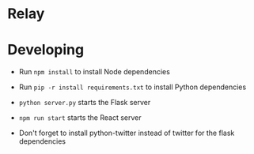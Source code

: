 # Relay
# Developing
* Run `npm install` to install Node dependencies
* Run `pip -r install requirements.txt` to install Python dependencies
* `python server.py` starts the Flask server
* `npm run start` starts the React server


* Don't forget to install python-twitter instead of twitter for the flask dependencies
